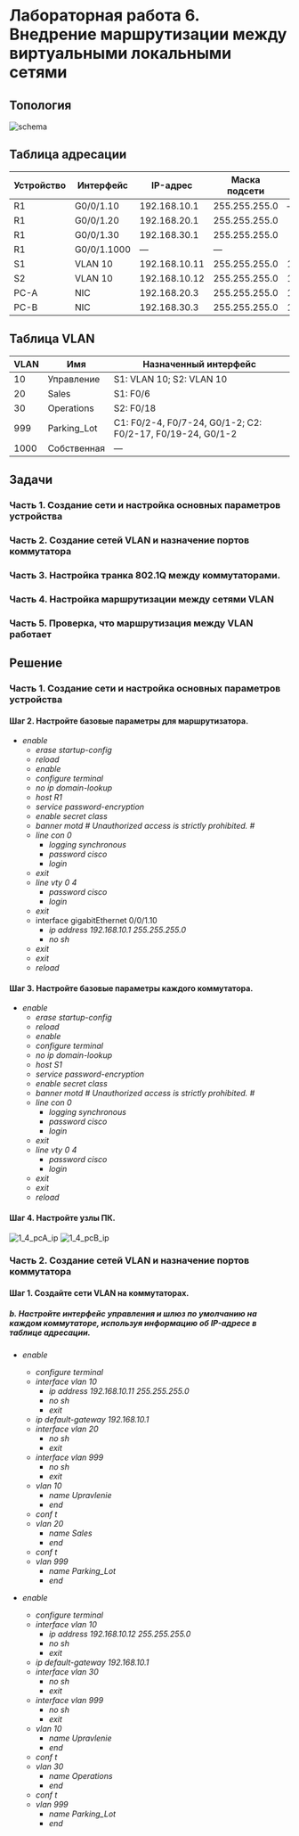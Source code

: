 # Лабораторная работа 6. Внедрение маршрутизации между виртуальными локальными сетями 
## Топология
![schema](https://user-images.githubusercontent.com/18709313/116937685-493e4900-ac72-11eb-85f4-224f530eb943.png)

## Таблица адресации
Устройство | Интерфейс | IP-адрес | Маска подсети | Шлюз по умолчанию
------------ | ------------- | ------------- | ------------- | -------------
R1 | G0/0/1.10 | 192.168.10.1 | 255.255.255.0 | —
R1 | G0/0/1.20 | 192.168.20.1 | 255.255.255.0 | 
R1 | G0/0/1.30 | 192.168.30.1 | 255.255.255.0 | 
R1 | G0/0/1.1000 | — | — | 
S1 | VLAN 10 | 192.168.10.11 | 255.255.255.0 | 192.168.10.1
S2 | VLAN 10 | 192.168.10.12 | 255.255.255.0 | 192.168.10.1
PC-A | NIC | 192.168.20.3 | 255.255.255.0 | 192.168.20.1 
PC-B | NIC | 192.168.30.3 | 255.255.255.0 | 192.168.30.1

## Таблица VLAN
VLAN | Имя | Назначенный интерфейс
------------ | ------------- | ------------- 
10 | Управление | S1: VLAN 10; S2: VLAN 10
20 | Sales | S1: F0/6
30 | Operations | S2: F0/18
999 | Parking_Lot | С1: F0/2-4, F0/7-24, G0/1-2; С2: F0/2-17, F0/19-24, G0/1-2
1000 | Собственная | —


## Задачи
### Часть 1. Создание сети и настройка основных параметров устройства
### Часть 2. Создание сетей VLAN и назначение портов коммутатора
### Часть 3. Настройка транка 802.1Q между коммутаторами.
### Часть 4. Настройка маршрутизации между сетями VLAN
### Часть 5. Проверка, что маршрутизация между VLAN работает

## Решение
### Часть 1. Создание сети и настройка основных параметров устройства
#### Шаг 2. Настройте базовые параметры для маршрутизатора.
* *enable*
  * *erase startup-config*
  * *reload*
  * *enable*
  * *configure terminal*
  * *no ip domain-lookup*
  * *host R1*
  * *service password-encryption*
  * *enable secret class*
  * *banner motd #*
     *Unauthorized access is strictly prohibited. #* 
  * *line con 0*
    * *logging synchronous*
    * *password cisco*
    * *login*
  * *exit*
  * *line vty 0 4*
    * *password cisco*
    * *login*
  * *exit*
  * interface gigabitEthernet 0/0/1.10
    * *ip address 192.168.10.1 255.255.255.0*
    * *no sh*
  * *exit*
  * *exit*
  * *reload*
#### Шаг 3. Настройте базовые параметры каждого коммутатора.
* *enable*
  * *erase startup-config*
  * *reload*
  * *enable*
  * *configure terminal*
  * *no ip domain-lookup*
  * *host S1*
  * *service password-encryption*
  * *enable secret class*
  * *banner motd #*
     *Unauthorized access is strictly prohibited. #* 
  * *line con 0*
    * *logging synchronous*
    * *password cisco*
    * *login*
  * *exit*
  * *line vty 0 4*
    * *password cisco*
    * *login*
  * *exit*
  * *exit*
  * *reload*
#### Шаг 4. Настройте узлы ПК.
![1_4_pcA_ip](https://user-images.githubusercontent.com/18709313/125963046-607dfd7a-10cd-4b5a-a757-8f47e67a05ea.png)
![1_4_pcB_ip](https://user-images.githubusercontent.com/18709313/125963064-cd56e5c5-bf53-4e7c-9346-018e582e379f.png)

### Часть 2. Создание сетей VLAN и назначение портов коммутатора
#### Шаг 1. Создайте сети VLAN на коммутаторах.
##### b. Настройте интерфейс управления и шлюз по умолчанию на каждом коммутаторе, используя информацию об IP-адресе в таблице адресации.
* *enable*
  * *configure terminal*
  * *interface vlan 10*
    * *ip address 192.168.10.11 255.255.255.0*
    * *no sh*
    * *exit*
  * *ip default-gateway 192.168.10.1*
  * *interface vlan 20*
    * *no sh*
    * *exit*
  * *interface vlan 999*
    * *no sh*
    * *exit* 
  * *vlan 10*
    * *name Upravlenie*
    * *end*
  * *conf t*
  * *vlan 20*
    * *name Sales*
    * *end*
  * *conf t*
  * *vlan 999*
    * *name Parking_Lot*  
    * *end*  

* *enable*
  * *configure terminal*
  * *interface vlan 10*
    * *ip address 192.168.10.12 255.255.255.0*
    * *no sh*
    * *exit*
  * *ip default-gateway 192.168.10.1*
  * *interface vlan 30*
    * *no sh*
    * *exit*
  * *interface vlan 999*
    * *no sh*
    * *exit*
  * *vlan 10*
    * *name Upravlenie*
    * *end*
  * *conf t*
  * *vlan 30*
    * *name Operations*
    * *end*
  * *conf t*
  * *vlan 999*
    * *name Parking_Lot*  
    * *end*  
